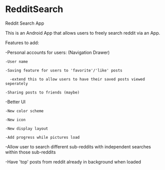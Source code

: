# RedditSearch
Reddit Search App

This is an Android App that allows users to freely search reddit via an App.

Features to add:

  -Personal accounts for users: (Navigation Drawer)
  
    -User name
  
    -Saving feature for users to 'favorite'/'like' posts
      
      -extend this to allow users to have their saved posts viewed seperately
  
    -Sharing posts to friends (maybe)
  
-Better UI
  
    -New color scheme
  
    -New icon
  
    -New display layout
  
    -Add progress while pictures load
  
-Allow user to search different sub-reddits with independent searches within those sub-reddits

-Have 'top' posts from reddit already in background when loaded
